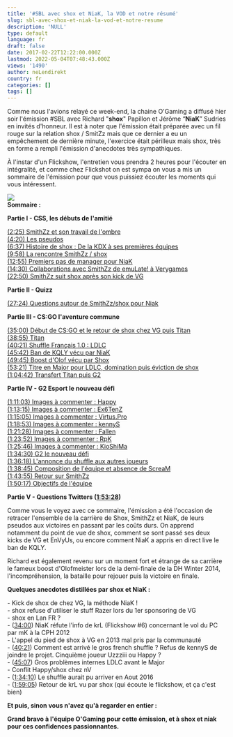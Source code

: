 ```yaml
---
title: '#SBL avec shox et NiaK, la VOD et notre résumé'
slug: sbl-avec-shox-et-niak-la-vod-et-notre-resume
description: 'NULL'
type: default
language: fr
draft: false
date: 2017-02-22T12:22:00.000Z
lastmod: 2022-05-04T07:48:43.000Z
views: '1490'
author: neLendirekt
country: fr
categories: []
tags: []
---
```

Comme nous l'avions relayé ce week-end, la chaine O'Gaming a diffusé hier soir l'émission #SBL avec Richard "**shox**" Papillon et Jérôme “**NiaK**” Sudries en invités d'honneur. Il est à noter que l'émission était préparée avec un fil rouge sur la relation shox / SmitZz mais que ce dernier a eu un empêchement de dernière minute, l'exercice était périlleux mais shox, très en forme a rempli l'émission d'anecdotes très sympathiques.

À l'instar d'un Flickshow, l'entretien vous prendra 2 heures pour l'écouter en intégralité, et comme chez Flickshot on est sympa on vous a mis un sommaire de l'émission pour que vous puissiez écouter les moments qui vous intéressent.

![](/storage/images/58ad799fadc80_c43nh8iwcaapkd7jpg.jpg)  
**Sommaire :**

**Partie I - CSS, les débuts de l'amitié**

[(2:25) SmithZz et son travail de l'ombre](http://youtu.be/iDXZfpD2%5FSA?t=145)  
[(4:20) Les pseudos](http://youtu.be/iDXZfpD2%5FSA?t=260)  
[(6:37) Histoire de shox : De la KDX à ses premières équipes](http://youtu.be/iDXZfpD2%5FSA?t=397)  
[(9:58) La rencontre SmithZz / shox](http://youtu.be/iDXZfpD2%5FSA?t=598)  
[(12:55) Premiers pas de manager pour NiaK](http://youtu.be/iDXZfpD2%5FSA?t=775)  
[(14:30) Collaborations avec SmithZz de emuLate! à Verygames](http://youtu.be/iDXZfpD2%5FSA?t=870)  
[(22:50) SmithZz suit shox après son kick de VG](http://youtu.be/iDXZfpD2%5FSA?t=1370)

**Partie II - Quizz**

[(27:24) Questions autour de SmithZz/shox pour Niak](http://youtu.be/iDXZfpD2%5FSA?t=1644)

**Partie III - CS:GO l'aventure commune**

[(35:00) Début de CS:GO et le retour de shox chez VG puis Titan](http://youtu.be/iDXZfpD2%5FSA?t=2100)  
[(38:55) Titan](http://youtu.be/iDXZfpD2%5FSA?t=2335)  
[(40:21) Shuffle Français 1.0 : LDLC](http://youtu.be/iDXZfpD2%5FSA?t=2421)  
[(45:42) Ban de KQLY vécu par NiaK](http://youtu.be/iDXZfpD2%5FSA?t=2752)  
[(49:45) Boost d'Olof vécu par Shox](http://youtu.be/iDXZfpD2%5FSA?t=2985)  
[(53:21) Titre en Major pour LDLC, domination puis éviction de shox](http://youtu.be/iDXZfpD2%5FSA?t=3201)  
[(1:04:42) Transfert Titan puis G2](http://youtu.be/iDXZfpD2%5FSA?t=3882)

**Partie IV - G2 Esport le nouveau défi**

[(1:11:03) Images à commenter : Happy](http://youtu.be/iDXZfpD2%5FSA?t=4263)  
[(1:13:15) Images à commenter : Ex6TenZ](http://youtu.be/iDXZfpD2%5FSA?t=4395)  
[(1:15:05) Images à commenter : Virtus.Pro](http://youtu.be/iDXZfpD2%5FSA?t=4505)  
[(1:18:53) Images à commenter : kennyS](http://youtu.be/iDXZfpD2%5FSA?t=4733)  
[(1:21:28) Images à commenter : Fallen](http://youtu.be/iDXZfpD2%5FSA?t=4888)  
[(1:23:52) Images à commenter : RpK](http://youtu.be/iDXZfpD2%5FSA?t=5032)  
[(1:25:46) Images à commenter : KioShiMa](http://youtu.be/iDXZfpD2%5FSA?t=5146)  
[(1:34:30) G2 le nouveau défi](http://youtu.be/iDXZfpD2%5FSA?t=5670)  
[(1:36:18) L'annonce du shuffle aux autres joueurs](http://youtu.be/iDXZfpD2%5FSA?t=5778)  
[(1:38:45) Composition de l'équipe et absence de ScreaM](http://youtu.be/iDXZfpD2%5FSA?t=5925)  
[(1:43:55) Retour sur SmithZz](http://youtu.be/iDXZfpD2%5FSA?t=6235)  
[(1:50:17) Objectifs de l'équipe](http://youtu.be/iDXZfpD2%5FSA?t=6617)

**Partie V - Questions Twitters ([1:53:28](http://youtu.be/iDXZfpD2%5FSA?t=6808))**

Comme vous le voyez avec ce sommaire, l'émission a été l'occasion de retracer l'ensemble de la carrière de Shox, SmithZz et NiaK, de leurs pseudos aux victoires en passant par les coûts durs. On apprend notamment du point de vue de shox, comment se sont passé ses deux kicks de VG et EnVyUs, ou encore comment NiaK a appris en direct live le ban de KQLY.

Richard est également revenu sur un moment fort et étrange de sa carrière le fameux boost d'Olofmeister lors de la demi-finale de la DH Winter 2014, l'incompréhension, la bataille pour rejouer puis la victoire en finale.

**Quelques anecdotes distillées par shox et NiaK :**

\- Kick de shox de chez VG, la méthode NiaK !  
\- shox refuse d'utiliser le stuff Razer lors du 1er sponsoring de VG  
\- shox en Lan FR ?  
\- ([34:00](http://youtu.be/iDXZfpD2%5FSA?t=2040)) NiaK réfute l'info de krL (Flickshow #6) concernant le vol du PC par mK à la CPH 2012  
\- L'appel du pied de shox à VG en 2013 mal pris par la communauté  
\- ([40:21](http://youtu.be/iDXZfpD2%5FSA?t=2421)) Comment est arrivé le gros french shuffle ? Refus de kennyS de joindre le projet. Cinquième joueur Uzzziii ou Happy ?  
\- ([45:07](http://youtu.be/iDXZfpD2%5FSA?t=2727)) Gros problèmes internes LDLC avant le Major  
\- Conflit Happy/shox chez nV  
\- ([1:34:10](http://youtu.be/iDXZfpD2%5FSA?t=5650)) Le shuffle aurait pu arriver en Aout 2016  
\- ([1:59:05](https://youtu.be/iDXZfpD2%5FSA?t=7145)) Retour de krL vu par shox (qui écoute le flickshow, et ça c'est bien)

**Et puis, sinon vous n'avez qu'à regarder en entier :**

**Grand bravo à l'équipe O'Gaming pour cette émission, et à shox et niak pour ces confidences passionnantes.** 
